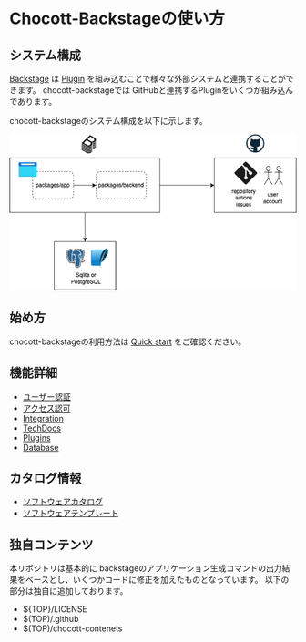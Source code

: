 # Chocott-Backstageの使い方

## システム構成

[Backstage](https://backstage.io/) は [Plugin](https://backstage.io/plugins) を組み込むことで様々な外部システムと連携することができます。 chocott-backstageでは GitHubと連携するPluginをいくつか組み込んであります。

chocott-backstageのシステム構成を以下に示します。

![sytem-overview](./system-overview.drawio.png)

## 始め方

chocott-backstageの利用方法は [Quick start](./quick-start/index.md) をご確認ください。

## 機能詳細

- [ユーザー認証](./authentication/index.md)
- [アクセス認可](./authorization/index.md)
- [Integration](./integration/index.md)
- [TechDocs](./techdocs/index.md)
- [Plugins](./plugins/index.md)
- [Database](./database/index.md)

## カタログ情報

- [ソフトウェアカタログ](./catalogs/index.md)
- [ソフトウェアテンプレート](./software-templates/index.md)

## 独自コンテンツ

本リポジトリは基本的に backstageのアプリケーション生成コマンドの出力結果をベースとし、いくつかコードに修正を加えたものとなっています。
以下の部分は独自に追加しております。

- ${TOP}/LICENSE
- $(TOP)/.github
- $(TOP)/chocott-contenets
